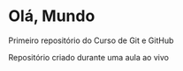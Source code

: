# Olá, Mundo
 Primeiro repositório do Curso de Git e GitHub

 Repositório criado durante uma aula ao vivo
 
